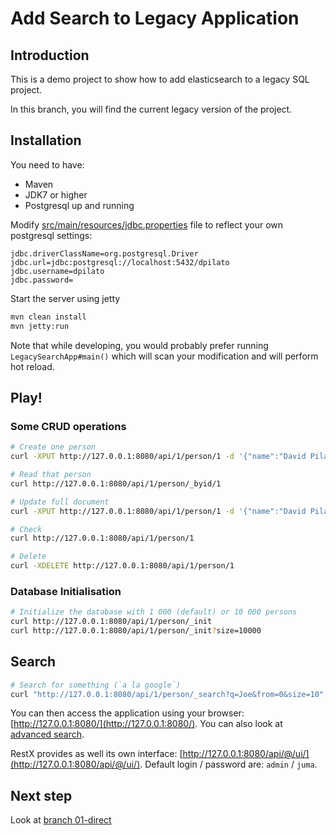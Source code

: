 Add Search to Legacy Application
================================

Introduction
------------

This is a demo project to show how to add elasticsearch to a legacy SQL project.

In this branch, you will find the current legacy version of the project.


Installation
------------

You need to have:

* Maven
* JDK7 or higher
* Postgresql up and running

Modify [src/main/resources/jdbc.properties](src/main/resources/jdbc.properties) file to reflect
your own postgresql settings:

```
jdbc.driverClassName=org.postgresql.Driver
jdbc.url=jdbc:postgresql://localhost:5432/dpilato
jdbc.username=dpilato
jdbc.password=
```

Start the server using jetty

```sh
mvn clean install
mvn jetty:run
```

Note that while developing, you would probably prefer running `LegacySearchApp#main()`
which will scan your modification and will perform hot reload.

Play!
-----

### Some CRUD operations

```sh
# Create one person
curl -XPUT http://127.0.0.1:8080/api/1/person/1 -d '{"name":"David Pilato"}'

# Read that person
curl http://127.0.0.1:8080/api/1/person/_byid/1

# Update full document
curl -XPUT http://127.0.0.1:8080/api/1/person/1 -d '{"name":"David Pilato", "children":3}'

# Check
curl http://127.0.0.1:8080/api/1/person/1

# Delete
curl -XDELETE http://127.0.0.1:8080/api/1/person/1
```

### Database Initialisation

```sh
# Initialize the database with 1 000 (default) or 10 000 persons
curl http://127.0.0.1:8080/api/1/person/_init
curl http://127.0.0.1:8080/api/1/person/_init?size=10000
```

## Search

```sh
# Search for something (`a la google`)
curl "http://127.0.0.1:8080/api/1/person/_search?q=Joe&from=0&size=10"
```

You can then access the application using your browser: [http://127.0.0.1:8080/](http://127.0.0.1:8080/).
You can also look at [advanced search](http://127.0.0.1:8080/#/advanced).

RestX provides as well its own interface: [http://127.0.0.1:8080/api/@/ui/](http://127.0.0.1:8080/api/@/ui/).
Default login / password are: `admin` / `juma`.

Next step
---------

Look at [branch 01-direct](https://github.com/dadoonet/legacy-search/tree/01-direct)

